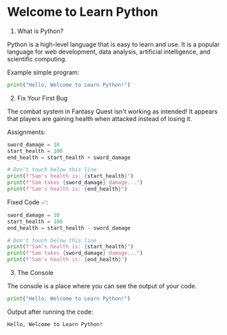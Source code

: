 # Welcome to Learn Python

1. What is Python?

Python is a high-level language that is easy to learn and use. It is a popular language for web development, data analysis, artificial intelligence, and scientific computing.

Example simple program:

```python
print("Hello, Welcome to Learn Python!")
```

2. Fix Your First Bug

The combat system in Fantasy Quest isn't working as intended! It appears that players are gaining health when attacked instead of losing it.

Assignments:

```python
sword_damage = 10
start_health = 100
end_health = start_health + sword_damage

# Don't touch below this line
print(f"Sam's health is: {start_health}")
print(f"Sam takes {sword_damage} damage...")
print(f"Sam's health is: {end_health}")
```
Fixed Code ✅:

```python
sword_damage = 10
start_health = 100
end_health = start_health - sword_damage

# Don't touch below this line
print(f"Sam's health is: {start_health}")
print(f"Sam takes {sword_damage} damage...")
print(f"Sam's health is: {end_health}")
```

3. The Console

The console is a place where you can see the output of your code.

```python
print("Hello, Welcome to Learn Python!")
```
Output after running the code:

```
Hello, Welcome to Learn Python!

```